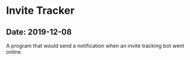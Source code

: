 # Invite Tracker

## Date: 2019-12-08

A program that would send a notification when an invite tracking bot went online.
